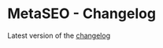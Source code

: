 # MetaSEO - Changelog

Latest version of the [changelog](https://github.com/mblaschke/TYPO3-metaseo/blob/develop/Documentation/ChangeLog/Index.rst)